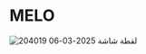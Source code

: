 # MELO

![لقطة شاشة 2025-03-06 204019](https://github.com/user-attachments/assets/e371f20a-dfa0-496b-989c-91d42a0e1610)
